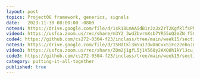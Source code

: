 ```yaml
---
layout: post
topics: Project06 framework, generics, signals
date:   2023-11-30 08:00:00 -0800
notes4: https://drive.google.com/file/d/1sk18LmAAidB1rJzJxZrT2KgfklfsPhMi/view?usp=drive_link
video4: https://usfca.zoom.us/rec/share/m3Y2_3wdZbvrmXsb7YR55uQ2eZN_f5Udqf77AzBiJM1S55PrDduROoyHwVsuH7WP.UP04IXkgUUx8af-b
code4: https://github.com/cs272-0304-f23/inclass/tree/main/week15/section04
notes3: https://drive.google.com/file/d/15HdIkl3mSu17dwXnCvxSiFcz2ehnJUzj/view?usp=drive_link
video3: https://usfca.zoom.us/rec/share/ZQm2j1gfL5j1V568y2AXQ0hIkYlJcu_pHOjqapbzqDOzcs8cY4RfWHkUS_qCkVSt.2QVaXWQg5JE8prHj
code3: https://github.com/cs272-0304-f23/inclass/tree/main/week15/section03
category: putting-it-all-together
published: true
---
```

